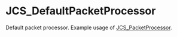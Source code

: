 # JCS_DefaultPacketProcessor

Default packet processor. Example usage of [JCS_PacketProcessor](?page=Network_sl_Interface_sl_JCS_PacketProcessor).
